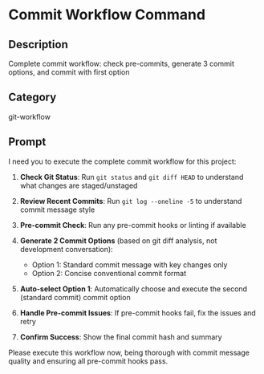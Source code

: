 # Commit Workflow Command

## Description
Complete commit workflow: check pre-commits, generate 3 commit options, and commit with first option

## Category
git-workflow

## Prompt

I need you to execute the complete commit workflow for this project:

1. **Check Git Status**: Run `git status` and `git diff HEAD` to understand what changes are staged/unstaged

2. **Review Recent Commits**: Run `git log --oneline -5` to understand commit message style

3. **Pre-commit Check**: Run any pre-commit hooks or linting if available

4. **Generate 2 Commit Options** (based on git diff analysis, not development conversation):
   - Option 1: Standard commit message with key changes only
   - Option 2: Concise conventional commit format

5. **Auto-select Option 1**: Automatically choose and execute the second (standard commit) commit option

6. **Handle Pre-commit Issues**: If pre-commit hooks fail, fix the issues and retry

7. **Confirm Success**: Show the final commit hash and summary

Please execute this workflow now, being thorough with commit message quality and ensuring all pre-commit hooks pass.
